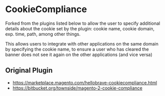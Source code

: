 # CookieCompliance

Forked from the plugins listed below to allow the user to specify additional details about the cookie set by the 
plugin: cookie name, cookie domain, exp. time, path, among other things.

This allows users to integrate with other applications on the same domain by specifying the cookie name, to ensure a user
who has cleared the banner does not see it again on the other applications (and vice versa)


## Original Plugin
 * https://marketplace.magento.com/hellobrave-cookiecompliance.html
 * https://bitbucket.org/townside/magento-2-cookie-compliance
